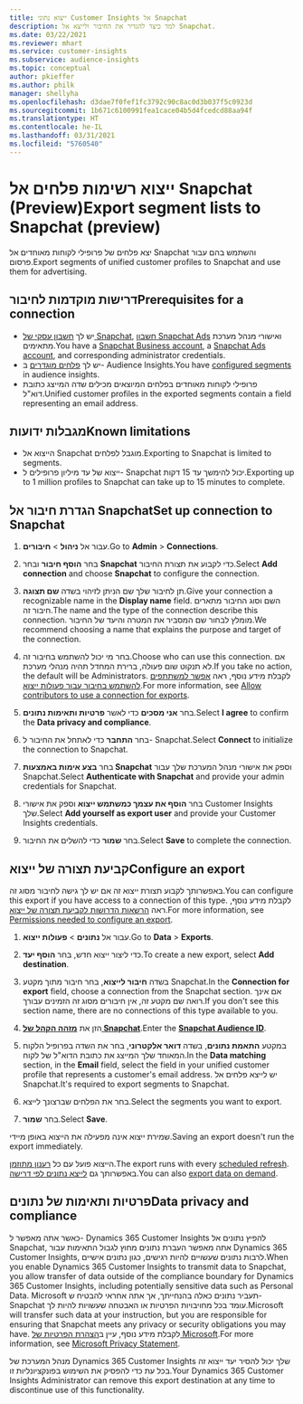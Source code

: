 ```yaml
---
title: ייצוא נתוני Customer Insights אל Snapchat
description: למד כיצד להגדיר את החיבור ולייצא אל Snapchat.
ms.date: 03/22/2021
ms.reviewer: mhart
ms.service: customer-insights
ms.subservice: audience-insights
ms.topic: conceptual
author: pkieffer
ms.author: philk
manager: shellyha
ms.openlocfilehash: d3dae7f0fef1fc3792c90c8ac0d3b037f5c0923d
ms.sourcegitcommit: 1b671c6100991fea1cace04b5d4fcedcd88aa94f
ms.translationtype: HT
ms.contentlocale: he-IL
ms.lasthandoff: 03/31/2021
ms.locfileid: "5760540"
---
```

# <a name="export-segment-lists-to-snapchat-preview"></a><span data-ttu-id="da468-103">ייצוא רשימות פלחים אל Snapchat‏ (Preview)</span><span class="sxs-lookup"><span data-stu-id="da468-103">Export segment lists to Snapchat (preview)</span></span>

<span data-ttu-id="da468-104">יצא פלחים של פרופילי לקוחות מאוחדים אל Snapchat והשתמש בהם עבור פרסום.</span><span class="sxs-lookup"><span data-stu-id="da468-104">Export segments of unified customer profiles to Snapchat and use them for advertising.</span></span> 

## <a name="prerequisites-for-a-connection"></a><span data-ttu-id="da468-105">דרישות מוקדמות לחיבור</span><span class="sxs-lookup"><span data-stu-id="da468-105">Prerequisites for a connection</span></span>

-   <span data-ttu-id="da468-106">יש לך [חשבון עסקי של Snapchat](https://business.snapchat.com/), [חשבון Snapchat Ads](https://ads.snapchat.com/) ואישורי מנהל מערכת מתאימים.</span><span class="sxs-lookup"><span data-stu-id="da468-106">You have a [Snapchat Business account](https://business.snapchat.com/), a [Snapchat Ads account](https://ads.snapchat.com/), and corresponding administrator credentials.</span></span>
-   <span data-ttu-id="da468-107">יש לך [פלחים מוגדרים](segments.md) ב- Audience Insights.</span><span class="sxs-lookup"><span data-stu-id="da468-107">You have [configured segments](segments.md) in audience insights.</span></span>
-   <span data-ttu-id="da468-108">פרופילי לקוחות מאוחדים בפלחים המיוצאים מכילים שדה המייצג כתובת דוא"ל.</span><span class="sxs-lookup"><span data-stu-id="da468-108">Unified customer profiles in the exported segments contain a field representing an email address.</span></span>

## <a name="known-limitations"></a><span data-ttu-id="da468-109">מגבלות ידועות</span><span class="sxs-lookup"><span data-stu-id="da468-109">Known limitations</span></span>

- <span data-ttu-id="da468-110">הייצוא אל Snapchat מוגבל לפלחים.</span><span class="sxs-lookup"><span data-stu-id="da468-110">Exporting to Snapchat is limited to segments.</span></span>
- <span data-ttu-id="da468-111">ייצוא של עד מיליון פרופילים ל- Snapchat יכול להימשך עד 15 דקות.</span><span class="sxs-lookup"><span data-stu-id="da468-111">Exporting up to 1 million profiles to Snapchat can take up to 15 minutes to complete.</span></span> 

## <a name="set-up-connection-to-snapchat"></a><span data-ttu-id="da468-112">הגדרת חיבור אל Snapchat</span><span class="sxs-lookup"><span data-stu-id="da468-112">Set up connection to Snapchat</span></span>

1. <span data-ttu-id="da468-113">עבור אל **ניהול** > **חיבורים**.</span><span class="sxs-lookup"><span data-stu-id="da468-113">Go to **Admin** > **Connections**.</span></span>

1. <span data-ttu-id="da468-114">בחר **הוסף חיבור** ובחר **Snapchat** כדי לקבוע את תצורת החיבור.</span><span class="sxs-lookup"><span data-stu-id="da468-114">Select **Add connection** and choose **Snapchat** to configure the connection.</span></span>

1. <span data-ttu-id="da468-115">תן לחיבור שלך שם הניתן לזיהוי בשדה **שם תצוגה**.</span><span class="sxs-lookup"><span data-stu-id="da468-115">Give your connection a recognizable name in the **Display name** field.</span></span> <span data-ttu-id="da468-116">השם וסוג החיבור מתארים חיבור זה.</span><span class="sxs-lookup"><span data-stu-id="da468-116">The name and the type of the connection describe this connection.</span></span> <span data-ttu-id="da468-117">מומלץ לבחור שם המסביר את המטרה והיעד של החיבור.</span><span class="sxs-lookup"><span data-stu-id="da468-117">We recommend choosing a name that explains the purpose and target of the connection.</span></span>

1. <span data-ttu-id="da468-118">בחר מי יכול להשתמש בחיבור זה.</span><span class="sxs-lookup"><span data-stu-id="da468-118">Choose who can use this connection.</span></span> <span data-ttu-id="da468-119">אם לא תנקוט שום פעולה, ברירת המחדל תהיה מנהלי מערכת.</span><span class="sxs-lookup"><span data-stu-id="da468-119">If you take no action, the default will be Administrators.</span></span> <span data-ttu-id="da468-120">לקבלת מידע נוסף, ראה [אפשר למשתתפים להשתמש בחיבור עבור פעולות ייצוא](connections.md#allow-contributors-to-use-a-connection-for-exports).</span><span class="sxs-lookup"><span data-stu-id="da468-120">For more information, see [Allow contributors to use a connection for exports](connections.md#allow-contributors-to-use-a-connection-for-exports).</span></span>

1. <span data-ttu-id="da468-121">בחר **אני מסכים** כדי לאשר **פרטיות ותאימות נתונים**.</span><span class="sxs-lookup"><span data-stu-id="da468-121">Select **I agree** to confirm the **Data privacy and compliance**.</span></span>

1. <span data-ttu-id="da468-122">בחר **התחבר** כדי לאתחל את החיבור ל- Snapchat.</span><span class="sxs-lookup"><span data-stu-id="da468-122">Select **Connect** to initialize the connection to Snapchat.</span></span>

1. <span data-ttu-id="da468-123">בחר **בצע אימות באמצעות Snapchat** וספק את אישורי מנהל המערכת שלך עבור Snapchat.</span><span class="sxs-lookup"><span data-stu-id="da468-123">Select **Authenticate with Snapchat** and provide your admin credentials for Snapchat.</span></span> 

1. <span data-ttu-id="da468-124">בחר **הוסף את עצמך כמשתמש ייצוא** וספק את אישורי Customer Insights שלך.</span><span class="sxs-lookup"><span data-stu-id="da468-124">Select **Add yourself as export user** and provide your Customer Insights credentials.</span></span>

1. <span data-ttu-id="da468-125">בחר **שמור** כדי להשלים את החיבור.</span><span class="sxs-lookup"><span data-stu-id="da468-125">Select **Save** to complete the connection.</span></span>

## <a name="configure-an-export"></a><span data-ttu-id="da468-126">קביעת תצורה של ייצוא</span><span class="sxs-lookup"><span data-stu-id="da468-126">Configure an export</span></span>

<span data-ttu-id="da468-127">באפשרותך לקבוע תצורת ייצוא זה אם יש לך גישה לחיבור מסוג זה.</span><span class="sxs-lookup"><span data-stu-id="da468-127">You can configure this export if you have access to a connection of this type.</span></span> <span data-ttu-id="da468-128">לקבלת מידע נוסף, ראה [הרשאות הדרושות לקביעת תצורה של ייצוא](export-destinations.md#set-up-a-new-export).</span><span class="sxs-lookup"><span data-stu-id="da468-128">For more information, see [Permissions needed to configure an export](export-destinations.md#set-up-a-new-export).</span></span>

1. <span data-ttu-id="da468-129">עבור אל **נתונים** > **פעולות ייצוא**.</span><span class="sxs-lookup"><span data-stu-id="da468-129">Go to **Data** > **Exports**.</span></span>

1. <span data-ttu-id="da468-130">כדי ליצור ייצוא חדש, בחר **הוסף יעד**.</span><span class="sxs-lookup"><span data-stu-id="da468-130">To create a new export, select **Add destination**.</span></span>

1. <span data-ttu-id="da468-131">בשדה **חיבור לייצוא**, בחר חיבור מתוך מקטע Snapchat.</span><span class="sxs-lookup"><span data-stu-id="da468-131">In the **Connection for export** field, choose a connection from the Snapchat section.</span></span> <span data-ttu-id="da468-132">אם אינך רואה שם מקטע זה, אין חיבורים מסוג זה הזמינים עבורך.</span><span class="sxs-lookup"><span data-stu-id="da468-132">If you don't see this section name, there are no connections of this type available to you.</span></span>

1. <span data-ttu-id="da468-133">הזן את [**מזהה הקהל של Snapchat**](https://businesshelp.snapchat.com/s/article/custom-audiences).</span><span class="sxs-lookup"><span data-stu-id="da468-133">Enter the [**Snapchat Audience ID**](https://businesshelp.snapchat.com/s/article/custom-audiences).</span></span>

1. <span data-ttu-id="da468-134">במקטע **התאמת נתונים**, בשדה **דואר אלקטרוני**, בחר את השדה בפרופיל הלקוח המאוחד שלך המייצג את כתובת הדוא"ל של לקוח.</span><span class="sxs-lookup"><span data-stu-id="da468-134">In the **Data matching** section, in the **Email** field, select the field in your unified customer profile that represents a customer's email address.</span></span> <span data-ttu-id="da468-135">יש לייצא פלחים אל Snapchat.</span><span class="sxs-lookup"><span data-stu-id="da468-135">It's required to export segments to Snapchat.</span></span>

1. <span data-ttu-id="da468-136">בחר את הפלחים שברצונך לייצא.</span><span class="sxs-lookup"><span data-stu-id="da468-136">Select the segments you want to export.</span></span> 

1. <span data-ttu-id="da468-137">בחר **שמור**.</span><span class="sxs-lookup"><span data-stu-id="da468-137">Select **Save**.</span></span>

<span data-ttu-id="da468-138">שמירת ייצוא אינה מפעילה את הייצוא באופן מיידי.</span><span class="sxs-lookup"><span data-stu-id="da468-138">Saving an export doesn't run the export immediately.</span></span>

<span data-ttu-id="da468-139">הייצוא פועל עם כל [רענון מתוזמן](system.md#schedule-tab).</span><span class="sxs-lookup"><span data-stu-id="da468-139">The export runs with every [scheduled refresh](system.md#schedule-tab).</span></span> <span data-ttu-id="da468-140">באפשרותך גם [לייצא נתונים לפי דרישה](export-destinations.md#run-exports-on-demand).</span><span class="sxs-lookup"><span data-stu-id="da468-140">You can also [export data on demand](export-destinations.md#run-exports-on-demand).</span></span> 


## <a name="data-privacy-and-compliance"></a><span data-ttu-id="da468-141">פרטיות ותאימות של נתונים</span><span class="sxs-lookup"><span data-stu-id="da468-141">Data privacy and compliance</span></span>

<span data-ttu-id="da468-142">כאשר אתה מאפשר ל- Dynamics 365 Customer Insights להפיץ נתונים אל Snapchat, אתה מאפשר העברת נתונים מחוץ לגבול התאימות עבור Dynamics 365 Customer Insights, לרבות נתונים שעשויים להיות רגישים, כגון נתונים אישיים.</span><span class="sxs-lookup"><span data-stu-id="da468-142">When you enable Dynamics 365 Customer Insights to transmit data to Snapchat, you allow transfer of data outside of the compliance boundary for Dynamics 365 Customer Insights, including potentially sensitive data such as Personal Data.</span></span> <span data-ttu-id="da468-143">Microsoft תעביר נתונים כאלה בהנחייתך, אך אתה אחראי להבטיח ש- Snapchat עומד בכל מחויבויות הפרטיות או האבטחה שעשויות להיות לך.</span><span class="sxs-lookup"><span data-stu-id="da468-143">Microsoft will transfer such data at your instruction, but you are responsible for ensuring that Snapchat meets any privacy or security obligations you may have.</span></span> <span data-ttu-id="da468-144">לקבלת מידע נוסף, עיין ב[הצהרת הפרטיות של Microsoft](https://go.microsoft.com/fwlink/?linkid=396732).</span><span class="sxs-lookup"><span data-stu-id="da468-144">For more information, see [Microsoft Privacy Statement](https://go.microsoft.com/fwlink/?linkid=396732).</span></span>

<span data-ttu-id="da468-145">מנהל המערכת של Dynamics 365 Customer Insights שלך יכול להסיר יעד ייצוא זה בכל עת כדי להפסיק את השימוש בפונקציונליות זו.</span><span class="sxs-lookup"><span data-stu-id="da468-145">Your Dynamics 365 Customer Insights Administrator can remove this export destination at any time to discontinue use of this functionality.</span></span>
